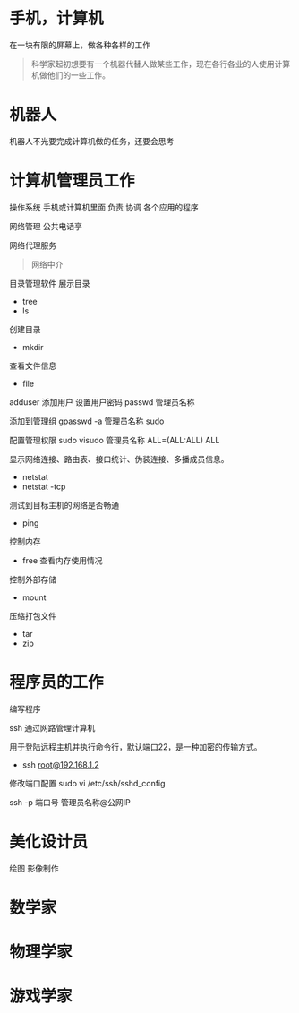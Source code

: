 # 手机，计算机

在一块有限的屏幕上，做各种各样的工作

> 科学家起初想要有一个机器代替人做某些工作，现在各行各业的人使用计算机做他们的一些工作。

# 机器人
机器人不光要完成计算机做的任务，还要会思考

# 计算机管理员工作
操作系统 
手机或计算机里面 负责 协调 各个应用的程序

网络管理
公共电话亭

网络代理服务
> 网络中介

目录管理软件
展示目录
- tree  
- ls

创建目录
- mkdir 


查看文件信息
- file

adduser 添加用户
设置用户密码
passwd 管理员名称

添加到管理组
gpasswd -a 管理员名称 sudo

配置管理权限
sudo visudo 
管理员名称 ALL=(ALL:ALL) ALL

显示网络连接、路由表、接口统计、伪装连接、多播成员信息。
- netstat
- netstat -tcp

测试到目标主机的网络是否畅通
- ping 

 控制内存
- free 查看内存使用情况

 控制外部存储
- mount

 压缩打包文件
- tar 
- zip


# 程序员的工作
编写程序

ssh 通过网路管理计算机

用于登陆远程主机并执行命令行，默认端口22，是一种加密的传输方式。

- ssh root@192.168.1.2

修改端口配置
sudo vi /etc/ssh/sshd_config


ssh -p 端口号 管理员名称@公网IP

# 美化设计员

绘图
影像制作

# 数学家

# 物理学家

# 游戏学家